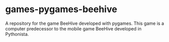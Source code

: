 # games-pygames-beehive
A repository for the game BeeHive developed with pygames. This game is a computer predecessor to the mobile game BeeHive developed in Pythonista. 

